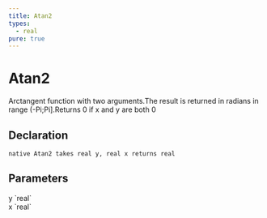 ```yaml
---
title: Atan2
types:
  - real
pure: true
---
```


# Atan2
Arctangent function with two arguments.The result is returned in radians in range (-Pi;Pi].Returns 0 if x and y are both 0

## Declaration

```
native Atan2 takes real y, real x returns real
```

## Parameters
<dl>
  <dt>y `real`</dt>
  <dd></dd>

  <dt>x `real`</dt>
  <dd></dd>
</dl>